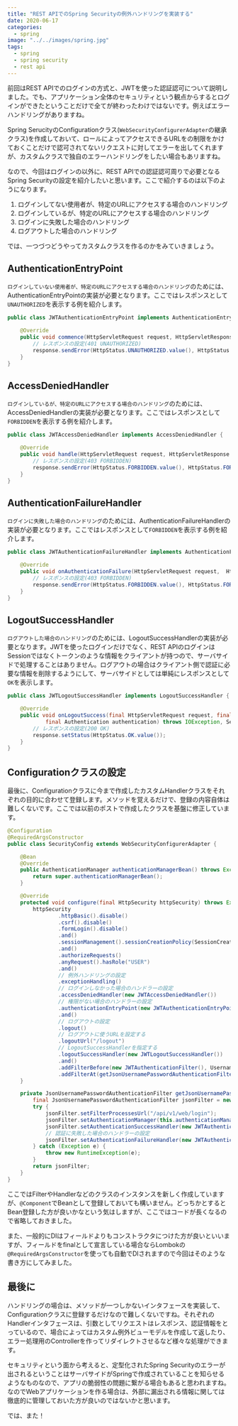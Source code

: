 ```yaml
---
title: "REST APIでのSpring Securityの例外ハンドリングを実装する"
date: 2020-06-17
categories: 
  - spring
image: "../../images/spring.jpg"
tags:
  - spring
  - spring security
  - rest api
---
```


前回はREST APIでのログインの方式と、JWTを使った認証認可について説明しました。でも、アプリケーション全体のセキュリティという観点からするとログインができたということだけで全てが終わったわけではないです。例えばエラーハンドリングがありますね。

Spring SerucityのConfigurationクラス(`WebSecurityConfigurerAdapter`の継承クラス)を作成しておいて、ロールによってアクセスできるURLをの制限をかけておくことだけで認可されてないリクエストに対してエラーを出してくれますが、カスタムクラスで独自のエラーハンドリングをしたい場合もあリますね。

なので、今回はログインの以外に、REST APIでの認証認可周りで必要となるSpring Securityの設定を紹介したいと思います。ここで紹介するのは以下のようになります。

1. ログインしてない使用者が、特定のURLにアクセスする場合のハンドリング
2. ログインしているが、特定のURLにアクセスする場合のハンドリング
3. ログインに失敗した場合のハンドリング
4. ログアウトした場合のハンドリング

では、一つづつどうやってカスタムクラスを作るのかをみていきましょう。

## AuthenticationEntryPoint

`ログインしていない使用者が、特定のURLにアクセスする場合のハンドリング`のためには、AuthenticationEntryPointの実装が必要となります。ここではレスポンスとして`UNAUTHORIZED`を表示する例を紹介します。

```java
public class JWTAuthenticationEntryPoint implements AuthenticationEntryPoint {

    @Override
    public void commence(HttpServletRequest request, HttpServletResponse respose, AuthenticationException exception) throws IOException, ServletException {
        // レスポンスの設定(401 UNAUTHORIZED)
        response.sendError(HttpStatus.UNAUTHORIZED.value(), HttpStatus.UNAUTHORIZED.getReasonPhrase());
    }
}
```

## AccessDeniedHandler

`ログインしているが、特定のURLにアクセスする場合のハンドリング`のためには、AccessDeniedHandlerの実装が必要となります。ここではレスポンスとして`FORBIDDEN`を表示する例を紹介します。

```java
public class JWTAccessDeniedHandler implements AccessDeniedHandler {

    @Override
    public void handle(HttpServletRequest request, HttpServletResponse response, AccessDeniedException exception) throws IOException, ServletException {
        // レスポンスの設定(403 FORBIDDEN)
        response.sendError(HttpStatus.FORBIDDEN.value(), HttpStatus.FORBIDDEN.getReasonPhrase());
    }
}
```

## AuthenticationFailureHandler

`ログインに失敗した場合のハンドリング`のためには、AuthenticationFailureHandlerの実装が必要となります。ここではレスポンスとして`FORBIDDEN`を表示する例を紹介します。

```java
public class JWTAuthenticationFailureHandler implements AuthenticationFailureHandler {

    @Override
    public void onAuthenticationFailure(HttpServletRequest request,  HttpServletResponse response, AuthenticationException exception) throws IOException, ServletException {
        // レスポンスの設定(403 FORBIDDEN)
        response.sendError(HttpStatus.FORBIDDEN.value(), HttpStatus.FORBIDDEN.getReasonPhrase());
    }
}
```

## LogoutSuccessHandler

`ログアウトした場合のハンドリング`のためには、LogoutSuccessHandlerの実装が必要となります。JWTを使ったログインだけでなく、REST APIのログインはSessionではなくトークンのような情報をクライアントが持つので、サーバサイドで処理することはありません。ログアウトの場合はクライアント側で認証に必要な情報を削除するようにして、サーバサイドとしては単純にレスポンスとして`OK`を表示します。

```java
public class JWTLogoutSuccessHandler implements LogoutSuccessHandler {

    @Override
    public void onLogoutSuccess(final HttpServletRequest request, final HttpServletResponse response,
            final Authentication authentication) throws IOException, ServletException {
        // レスポンスの設定(200 OK)
        response.setStatus(HttpStatus.OK.value());
    }
}
```

## Configurationクラスの設定

最後に、Configurationクラスに今まで作成したカスタムHandlerクラスをそれぞれの目的に合わせて登録します。メソッドを覚えるだけで、登録の内容自体は難しくないです。ここでは以前のポストで作成したクラスを基盤に修正しています。

```java
@Configuration
@RequiredArgsConstructor
public class SecurityConfig extends WebSecurityConfigurerAdapter {

    @Bean
    @Override
    public AuthenticationManager authenticationManagerBean() throws Exception {
        return super.authenticationManagerBean();
    }

    @Override
    protected void configure(final HttpSecurity httpSecurity) throws Exception {
        httpSecurity
                .httpBasic().disable()
                .csrf().disable()
                .formLogin().disable()
                .and()
                .sessionManagement().sessionCreationPolicy(SessionCreationPolicy.STATELESS)
                .and()
                .authorizeRequests()
                .anyRequest().hasRole("USER")
                .and()
                // 例外ハンドリングの設定
                .exceptionHandling()
                // ログインしなかった場合のハンドラーの設定
                .accessDeniedHandler(new JWTAccessDeniedHandler())
                // 権限がない場合のハンドラーの設定
                .authenticationEntryPoint(new JWTAuthenticationEntryPoint())
                .and()
                // ログアウトの設定
                .logout()
                // ログアウトに使うURLを設定する
                .logoutUrl("/logout")
                // LogoutSuccessHandlerを指定する
                .logoutSuccessHandler(new JWTLogoutSuccessHandler())
                .and()
                .addFilterBefore(new JWTAuthenticationFilter(), UsernamePasswordAuthenticationFilter.class)
                .addFilterAt(getJsonUsernamePasswordAuthenticationFilter(), UsernamePasswordAuthenticationFilter.class);
    }

    private JsonUsernamePasswordAuthenticationFilter getJsonUsernamePasswordAuthenticationFilter() {
        final JsonUsernamePasswordAuthenticationFilter jsonFilter = new JsonUsernamePasswordAuthenticationFilter();
        try {
            jsonFilter.setFilterProcessesUrl("/api/v1/web/login");
            jsonFilter.setAuthenticationManager(this.authenticationManagerBean());
            jsonFilter.setAuthenticationSuccessHandler(new JWTAuthenticationSuccessHandler());
            // 認証に失敗した場合のハンドラーの設定
            jsonFilter.setAuthenticationFailureHandler(new JWTAuthenticationFailureHandler());
        } catch (Exception e) {
            throw new RuntimeException(e);
        }
        return jsonFilter;
    }
}
```

ここではFilterやHandlerなどのクラスのインスタンスを新しく作成していますが、`@Component`でBeanとして登録しておいても構いません。どっちかとするとBean登録した方が良いかなという気はしますが、ここではコードが長くなるので省略しておきました。

また、一般的にDIはフィールドよりもコンストラクタにつけた方が良いといいますが、フィールドをfinalとして宣言している場合ならLombokの`@RequiredArgsConstructor`を使っても自動でDIされますので今回はそのような書き方にしてみました。

## 最後に

ハンドリングの場合は、メソッドが一つしかないインタフェースを実装して、Configurationクラスに登録するだけなので難しくないですね。それぞれのHandlerインタフェースは、引数としてリクエストはレスポンス、認証情報をとっているので、場合によってはカスタム例外ビューモデルを作成して返したり、エラー処理用のControllerを作ってリダイレクトさせるなど様々な処理ができます。

セキュリティという面から考えると、定型化されたSpring Securityのエラーが出されるということはサーバサイドがSpringで作成されていることを知らせるようなものなので、アプリの脆弱性の問題に繋がる場合もあると思われますね。なのでWebアプリケーションを作る場合は、外部に漏出される情報に関しては徹底的に管理しておいた方が良いのではないかと思います。

では、また！
